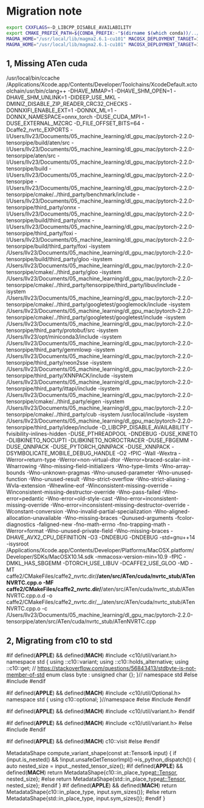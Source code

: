 # Migration note

```bash
export CXXFLAGS=-D_LIBCPP_DISABLE_AVAILABILITY
export CMAKE_PREFIX_PATH=${CONDA_PREFIX:-"$(dirname $(which conda))/../"}
MAGMA_HOME="/usr/local/lib/magma2.6.1-cu101" MACOSX_DEPLOYMENT_TARGET=10.9 CC=clang CXX=clang++ USE_LIBUV=1 USE_DISTRIBUTED=ON USE_MPI=ON USE_TENSORPIPE=ON USE_GLOO=ON USE_CUDA_MPI=ON python setup.py clean # prepare
MAGMA_HOME="/usr/local/lib/magma2.6.1-cu101" MACOSX_DEPLOYMENT_TARGET=10.9 CC=clang CXX=clang++ USE_LIBUV=1 USE_DISTRIBUTED=ON USE_MPI=ON USE_TENSORPIPE=ON USE_GLOO=ON USE_CUDA_MPI=ON python setup.py bdist_wheel
```


## 1, Missing ATen cuda

/usr/local/bin/ccache /Applications/Xcode.app/Contents/Developer/Toolchains/XcodeDefault.xctoolchain/usr/bin/clang++ -DHAVE_MMAP=1 -DHAVE_SHM_OPEN=1 -DHAVE_SHM_UNLINK=1 -DIDEEP_USE_MKL -DMINIZ_DISABLE_ZIP_READER_CRC32_CHECKS -DONNXIFI_ENABLE_EXT=1 -DONNX_ML=1 -DONNX_NAMESPACE=onnx_torch -DUSE_CUDA_MPI=1 -DUSE_EXTERNAL_MZCRC -D_FILE_OFFSET_BITS=64 -Dcaffe2_nvrtc_EXPORTS -I/Users/llv23/Documents/05_machine_learning/dl_gpu_mac/pytorch-2.2.0-tensorpipe/build/aten/src -I/Users/llv23/Documents/05_machine_learning/dl_gpu_mac/pytorch-2.2.0-tensorpipe/aten/src -I/Users/llv23/Documents/05_machine_learning/dl_gpu_mac/pytorch-2.2.0-tensorpipe/build -I/Users/llv23/Documents/05_machine_learning/dl_gpu_mac/pytorch-2.2.0-tensorpipe -I/Users/llv23/Documents/05_machine_learning/dl_gpu_mac/pytorch-2.2.0-tensorpipe/cmake/../third_party/benchmark/include -I/Users/llv23/Documents/05_machine_learning/dl_gpu_mac/pytorch-2.2.0-tensorpipe/third_party/onnx -I/Users/llv23/Documents/05_machine_learning/dl_gpu_mac/pytorch-2.2.0-tensorpipe/build/third_party/onnx -I/Users/llv23/Documents/05_machine_learning/dl_gpu_mac/pytorch-2.2.0-tensorpipe/third_party/foxi -I/Users/llv23/Documents/05_machine_learning/dl_gpu_mac/pytorch-2.2.0-tensorpipe/build/third_party/foxi -isystem /Users/llv23/Documents/05_machine_learning/dl_gpu_mac/pytorch-2.2.0-tensorpipe/build/third_party/gloo -isystem /Users/llv23/Documents/05_machine_learning/dl_gpu_mac/pytorch-2.2.0-tensorpipe/cmake/../third_party/gloo -isystem /Users/llv23/Documents/05_machine_learning/dl_gpu_mac/pytorch-2.2.0-tensorpipe/cmake/../third_party/tensorpipe/third_party/libuv/include -isystem /Users/llv23/Documents/05_machine_learning/dl_gpu_mac/pytorch-2.2.0-tensorpipe/cmake/../third_party/googletest/googlemock/include -isystem /Users/llv23/Documents/05_machine_learning/dl_gpu_mac/pytorch-2.2.0-tensorpipe/cmake/../third_party/googletest/googletest/include -isystem /Users/llv23/Documents/05_machine_learning/dl_gpu_mac/pytorch-2.2.0-tensorpipe/third_party/protobuf/src -isystem /Users/llv23/opt/miniconda3/include -isystem /Users/llv23/Documents/05_machine_learning/dl_gpu_mac/pytorch-2.2.0-tensorpipe/third_party/gemmlowp -isystem /Users/llv23/Documents/05_machine_learning/dl_gpu_mac/pytorch-2.2.0-tensorpipe/third_party/neon2sse -isystem /Users/llv23/Documents/05_machine_learning/dl_gpu_mac/pytorch-2.2.0-tensorpipe/third_party/XNNPACK/include -isystem /Users/llv23/Documents/05_machine_learning/dl_gpu_mac/pytorch-2.2.0-tensorpipe/third_party/ittapi/include -isystem /Users/llv23/Documents/05_machine_learning/dl_gpu_mac/pytorch-2.2.0-tensorpipe/cmake/../third_party/eigen -isystem /Users/llv23/Documents/05_machine_learning/dl_gpu_mac/pytorch-2.2.0-tensorpipe/cmake/../third_party/cub -isystem /usr/local/include -isystem /Users/llv23/Documents/05_machine_learning/dl_gpu_mac/pytorch-2.2.0-tensorpipe/third_party/ideep/include -D_LIBCPP_DISABLE_AVAILABILITY -fvisibility-inlines-hidden -DUSE_PTHREADPOOL -DNDEBUG -DUSE_KINETO -DLIBKINETO_NOCUPTI -DLIBKINETO_NOROCTRACER -DUSE_FBGEMM -DUSE_QNNPACK -DUSE_PYTORCH_QNNPACK -DUSE_XNNPACK -DSYMBOLICATE_MOBILE_DEBUG_HANDLE -O2 -fPIC -Wall -Wextra -Werror=return-type -Werror=non-virtual-dtor -Werror=braced-scalar-init -Wnarrowing -Wno-missing-field-initializers -Wno-type-limits -Wno-array-bounds -Wno-unknown-pragmas -Wno-unused-parameter -Wno-unused-function -Wno-unused-result -Wno-strict-overflow -Wno-strict-aliasing -Wvla-extension -Wnewline-eof -Winconsistent-missing-override -Winconsistent-missing-destructor-override -Wno-pass-failed -Wno-error=pedantic -Wno-error=old-style-cast -Wno-error=inconsistent-missing-override -Wno-error=inconsistent-missing-destructor-override -Wconstant-conversion -Wno-invalid-partial-specialization -Wno-aligned-allocation-unavailable -Wno-missing-braces -Qunused-arguments -fcolor-diagnostics -faligned-new -fno-math-errno -fno-trapping-math -Werror=format -Wno-unused-private-field -Wno-missing-braces -DHAVE_AVX2_CPU_DEFINITION -O3 -DNDEBUG -DNDEBUG -std=gnu++14 -isysroot /Applications/Xcode.app/Contents/Developer/Platforms/MacOSX.platform/Developer/SDKs/MacOSX10.14.sdk -mmacosx-version-min=10.9 -fPIC -DMKL_HAS_SBGEMM -DTORCH_USE_LIBUV -DCAFFE2_USE_GLOO -MD -MT caffe2/CMakeFiles/caffe2_nvrtc.dir/__/aten/src/ATen/cuda/nvrtc_stub/ATenNVRTC.cpp.o -MF caffe2/CMakeFiles/caffe2_nvrtc.dir/__/aten/src/ATen/cuda/nvrtc_stub/ATenNVRTC.cpp.o.d -o caffe2/CMakeFiles/caffe2_nvrtc.dir/__/aten/src/ATen/cuda/nvrtc_stub/ATenNVRTC.cpp.o -c /Users/llv23/Documents/05_machine_learning/dl_gpu_mac/pytorch-2.2.0-tensorpipe/aten/src/ATen/cuda/nvrtc_stub/ATenNVRTC.cpp

## 2, Migrating from c10 to std

#if defined(__APPLE__) && defined(__MACH__)
#include <c10/util/variant.h>
namespace std {
  using ::c10::variant;
  using ::c10::holds_alternative;
  using ::c10::get;
  // https://stackoverflow.com/questions/56843413/stdbyte-is-not-member-of-std
  enum class byte : unsigned char {};
}// namespace std
#else
#include <variant>
#endif


#if defined(__APPLE__) && defined(__MACH__)
#include <c10/util/Optional.h>
namespace std {
  using c10::optional;
}//namespace
#else
#include <optional>
#endif

#if defined(__APPLE__) && defined(__MACH__)
#include <c10/util/variant.h>
#endif

#if defined(__APPLE__) && defined(__MACH__)
#include <c10/util/variant.h>
#else
#include <variant>
#endif

#if defined(__APPLE__) && defined(__MACH__)
c10::visit
#else
#endif 

MetadataShape compute_variant_shape(const at::Tensor& input) {
  if (input.is_nested() && !input.unsafeGetTensorImpl()->is_python_dispatch()) {
    auto nested_size = input._nested_tensor_size();
#if defined(__APPLE__) && defined(__MACH__)
    return MetadataShape{c10::in_place_type<at::Tensor>, nested_size};
#else
    return MetadataShape{std::in_place_type<at::Tensor>, nested_size};
#endif
  }
#if defined(__APPLE__) && defined(__MACH__)
  return MetadataShape{c10::in_place_type<SymIntSmallVec>, input.sym_sizes()};
#else
  return MetadataShape{std::in_place_type<SymIntSmallVec>, input.sym_sizes()};
#endif
}
